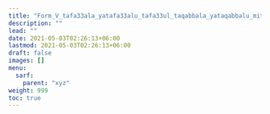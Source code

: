 ```yaml
---
title: "Form_V_tafa33ala_yatafa33alu_tafa33ul_taqabbala_yataqabbalu_mithal"
description: ""
lead: ""
date: 2021-05-03T02:26:13+06:00
lastmod: 2021-05-03T02:26:13+06:00
draft: false
images: []
menu: 
  sarf:
    parent: "xyz"
weight: 999
toc: true
---
```



